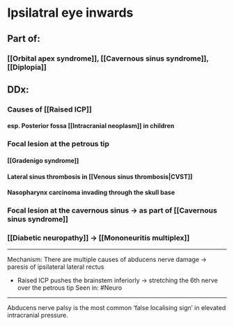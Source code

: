 # Ipsilatral eye inwards
## Part of:
### [[Orbital apex syndrome]], [[Cavernous sinus syndrome]], [[Diplopia]]
## DDx: 
### Causes of [[Raised ICP]]
#### esp. Posterior fossa [[Intracranial neoplasm]] in children
### Focal lesion at the petrous tip
#### [[Gradenigo syndrome]]
#### Lateral sinus thrombosis in [[Venous sinus thrombosis|CVST]]
#### Nasopharynx carcinoma invading through the skull base
### Focal lesion at the cavernous sinus -> as part of [[Cavernous sinus syndrome]]
### [[Diabetic neuropathy]] -> [[Mononeuritis multiplex]]

---

Mechanism: There are multiple causes of abducens nerve damage → paresis of ipsilateral lateral rectus
- Raised ICP pushes the brainstem inferiorly -> stretching the 6th nerve over the petrous tip
Seen in: #Neuro 

---

Abducens nerve palsy is the most common ‘false localising sign’ in elevated intracranial pressure.
